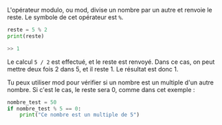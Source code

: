 L'opérateur modulo, ou mod, divise un nombre par un autre et renvoie le reste. Le symbole de cet opérateur est `%`.

```python
reste = 5 % 2
print(reste)

>> 1
```

Le calcul `5 / 2` est effectué, et le reste est renvoyé. Dans ce cas, on peut mettre deux fois 2 dans 5, et il reste 1. Le résultat est donc 1.

Tu peux utiliser mod pour vérifier si un nombre est un multiple d'un autre nombre. Si c'est le cas, le reste sera 0, comme dans cet exemple :

```python
nombre_test = 50
if nombre_test % 5 == 0:
    print("Ce nombre est un multiple de 5")
```
